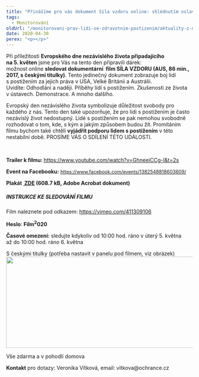 ```yaml
---
title: "Přinášíme pro vás dokument Síla vzdoru online: shlédnutím oslavíte nezávislost"
tags:
  - Monitorování
oldUrl: "/monitorovani-prav-lidi-se-zdravotnim-postizenim/aktuality-z-monitorovani/aktuality-z-monitorovani-2020/prinasime-pro-vas-dokument-sila-vzdoru-online-shlednutim-oslavite-nezavislost/"
date: 2020-04-30
perex: "<p></p>"
---
```


<!-- imported from the old website -->

<p>Při příležitosti <b>Evropského dne nezávislého života připadajícího na 5. květen</b> jsme pro Vás na tento den připravili dárek: možnost online <b>sledovat dokumentární  film SÍLA VZDORU (AUS, 86 min., 2017, s českými titulky)</b>. Tento jedinečný dokument zobrazuje boj lidí s postižením za jejich práva v USA, Velké Británii a Austrálii. Uvidíte: Odhodlání a naději. Příběhy lidí s postižením. Zkušenosti ze života v ústavech. Demonstrace. A mnoho dalšího.</p><p>Evropský den nezávislého života symbolizuje důležitost svobody pro každého z nás. Tento den také upozorňuje, že pro lidi s postižením je často nezávislý život nedostupný. Lidé s postižením se pak nemohou svobodně rozhodovat o tom, kde, s kým a jakým způsobem budou žít. Promítáním filmu bychom také chtěli <b>vyjádřit podporu lidem s postižením</b> v této nestabilní době. PROSÍME VÁS O SDÍLENÍ TÉTO UDÁLOSTI. </p><br /><p><b>Trailer k filmu: </b><a href="https://www.youtube.com/watch?v=GhneeiCCg-I&amp;t=2s" id="LPlnk105433" previewremoved="true">https://www.youtube.com/watch?v=GhneeiCCg-I&amp;t=2s</a></p><p><b>Event na Facebooku:</b> <a href="https://www.facebook.com/events/1382548818603609/" style="font-size: 12.8px;">https://www.facebook.com/events/1382548818603609/</a></p><p><b>Plakát <a title="Otevření do nového okna" href="/uploads-import/CRPD/obrazky/Plaka__t_Si__la_vzdoru_s_odkazem.pdf" target="_blank"> ZDE</a> (608.7 kB, Adobe Acrobat dokument)</b></p><h5>INSTRUKCE KE SLEDOVÁNÍ FILMU</h5><p>Film naleznete pod odkazem: <a href="https://vimeo.com/411309106" target="_blank" rel="noopener noreferrer" id="LPlnk43957" previewremoved="true">https://vimeo.com/411309106</a></p><p><b>Heslo</b>: <b>Film<sup>2</sup>020</b></p><p><b>Časové omezení:</b> sledujte kdykoliv od 10:00 hod. ráno v úterý 5. května až do 10:00 hod. ráno 6. května</p><p>S českými titulky (potřeba nastavit v panelu pod filmem, viz obrázek)<br /><img src="https://www.ochrance.cz/uploads/RTEmagicC_Vimeo_-_na__vod_na_titulky.jpg.jpg" width="558" height="246" alt="" /></p><p>Vše zdarma a v pohodlí domova</p><p><b>Kontakt</b> pro dotazy: Veronika Vítková, email: vitkova@ochrance.cz</p>
